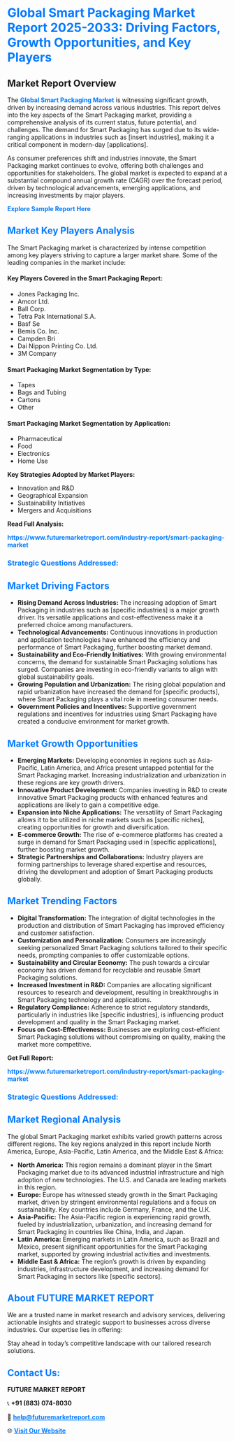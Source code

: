 <h1 style="color: #007BFF;">Global Smart Packaging Market Report 2025-2033: Driving Factors, Growth Opportunities, and Key Players</h1>

<section id="overview">
<h2>Market Report Overview</h2>
<p>The <a href="https://www.futuremarketreport.com/industry-report/smart-packaging-market" style="color: #007BFF; text-decoration: none;"><strong>Global Smart Packaging Market</strong></a> is witnessing significant growth, driven by increasing demand across various industries. This report delves into the key aspects of the Smart Packaging market, providing a comprehensive analysis of its current status, future potential, and challenges. The demand for Smart Packaging has surged due to its wide-ranging applications in industries such as [insert industries], making it a critical component in modern-day [applications].</p>
<p>As consumer preferences shift and industries innovate, the Smart Packaging market continues to evolve, offering both challenges and opportunities for stakeholders. The global market is expected to expand at a substantial compound annual growth rate (CAGR) over the forecast period, driven by technological advancements, emerging applications, and increasing investments by major players.</p>
</section>

<section id="overview">
<p><a href="https://www.futuremarketreport.com/request-sample/reportId=105034" style="color: #007BFF; text-decoration: none;"><strong>Explore Sample Report Here</strong></a></p>
</section>

<section id="key-players">
<h2 style="color: #007BFF;">Market Key Players Analysis</h2>
<p>The Smart Packaging market is characterized by intense competition among key players striving to capture a larger market share. Some of the leading companies in the market include:</p>
<h4>Key Players Covered in the Smart Packaging Report:</h4>
<ul><li>Jones Packaging Inc.</li><li>Amcor Ltd.</li><li>Ball Corp.</li><li>Tetra Pak International S.A.</li><li>Basf Se</li><li>Bemis Co. Inc.</li><li>Campden Bri</li><li>Dai Nippon Printing Co. Ltd.</li><li>3M Company</li></ul>
<h4>Smart Packaging Market Segmentation by Type:</h4>
<ul><li>Tapes</li><li>Bags and Tubing</li><li>Cartons</li><li>Other</li></ul>

<h4>Smart Packaging Market Segmentation by Application:</h4>
<ul><li>Pharmaceutical</li><li>Food</li><li>Electronics</li><li>Home Use</li></ul>
<p><strong>Key Strategies Adopted by Market Players:</strong></p>
<ul>
<li>Innovation and R&D</li>
<li>Geographical Expansion</li>
<li>Sustainability Initiatives</li>
<li>Mergers and Acquisitions</li>
</ul>
</section>

<section>
<p><strong>Read Full Analysis: </strong></p><a href="https://www.futuremarketreport.com/industry-report/smart-packaging-market" style="color: #007BFF; text-decoration: none;"><strong>https://www.futuremarketreport.com/industry-report/smart-packaging-market</strong></a>
<h3 style="color: #007BFF;">Strategic Questions Addressed:</h3>
</section>

<section id="driving-factors">
<h2 style="color: #007BFF;">Market Driving Factors</h2>
<ul>
<li><strong>Rising Demand Across Industries:</strong> The increasing adoption of Smart Packaging in industries such as [specific industries] is a major growth driver. Its versatile applications and cost-effectiveness make it a preferred choice among manufacturers.</li>
<li><strong>Technological Advancements:</strong> Continuous innovations in production and application technologies have enhanced the efficiency and performance of Smart Packaging, further boosting market demand.</li>
<li><strong>Sustainability and Eco-Friendly Initiatives:</strong> With growing environmental concerns, the demand for sustainable Smart Packaging solutions has surged. Companies are investing in eco-friendly variants to align with global sustainability goals.</li>
<li><strong>Growing Population and Urbanization:</strong> The rising global population and rapid urbanization have increased the demand for [specific products], where Smart Packaging plays a vital role in meeting consumer needs.</li>
<li><strong>Government Policies and Incentives:</strong> Supportive government regulations and incentives for industries using Smart Packaging have created a conducive environment for market growth.</li>
</ul>
</section>

<section id="growth-opportunities">
<h2 style="color: #007BFF;">Market Growth Opportunities</h2>
<ul>
<li><strong>Emerging Markets:</strong> Developing economies in regions such as Asia-Pacific, Latin America, and Africa present untapped potential for the Smart Packaging market. Increasing industrialization and urbanization in these regions are key growth drivers.</li>
<li><strong>Innovative Product Development:</strong> Companies investing in R&D to create innovative Smart Packaging products with enhanced features and applications are likely to gain a competitive edge.</li>
<li><strong>Expansion into Niche Applications:</strong> The versatility of Smart Packaging allows it to be utilized in niche markets such as [specific niches], creating opportunities for growth and diversification.</li>
<li><strong>E-commerce Growth:</strong> The rise of e-commerce platforms has created a surge in demand for Smart Packaging used in [specific applications], further boosting market growth.</li>
<li><strong>Strategic Partnerships and Collaborations:</strong> Industry players are forming partnerships to leverage shared expertise and resources, driving the development and adoption of Smart Packaging products globally.</li>
</ul>
</section>

<section id="trending-factors">
<h2 style="color: #007BFF;">Market Trending Factors</h2>
<ul>
<li><strong>Digital Transformation:</strong> The integration of digital technologies in the production and distribution of Smart Packaging has improved efficiency and customer satisfaction.</li>
<li><strong>Customization and Personalization:</strong> Consumers are increasingly seeking personalized Smart Packaging solutions tailored to their specific needs, prompting companies to offer customizable options.</li>
<li><strong>Sustainability and Circular Economy:</strong> The push towards a circular economy has driven demand for recyclable and reusable Smart Packaging solutions.</li>
<li><strong>Increased Investment in R&D:</strong> Companies are allocating significant resources to research and development, resulting in breakthroughs in Smart Packaging technology and applications.</li>
<li><strong>Regulatory Compliance:</strong> Adherence to strict regulatory standards, particularly in industries like [specific industries], is influencing product development and quality in the Smart Packaging market.</li>
<li><strong>Focus on Cost-Effectiveness:</strong> Businesses are exploring cost-efficient Smart Packaging solutions without compromising on quality, making the market more competitive.</li>
</ul>
</section>

<section>
<p><strong>Get Full Report: </strong></p><a href="https://www.futuremarketreport.com/industry-report/smart-packaging-market" style="color: #007BFF; text-decoration: none;"><strong>https://www.futuremarketreport.com/industry-report/smart-packaging-market</strong></a>
<h3 style="color: #007BFF;">Strategic Questions Addressed:</h3>
</section>


<section id="regional-analysis">
<h2 style="color: #007BFF;">Market Regional Analysis</h2>
<p>The global Smart Packaging market exhibits varied growth patterns across different regions. The key regions analyzed in this report include North America, Europe, Asia-Pacific, Latin America, and the Middle East & Africa:</p>
<ul>
<li><strong>North America:</strong> This region remains a dominant player in the Smart Packaging market due to its advanced industrial infrastructure and high adoption of new technologies. The U.S. and Canada are leading markets in this region.</li>
<li><strong>Europe:</strong> Europe has witnessed steady growth in the Smart Packaging market, driven by stringent environmental regulations and a focus on sustainability. Key countries include Germany, France, and the U.K.</li>
<li><strong>Asia-Pacific:</strong> The Asia-Pacific region is experiencing rapid growth, fueled by industrialization, urbanization, and increasing demand for Smart Packaging in countries like China, India, and Japan.</li>
<li><strong>Latin America:</strong> Emerging markets in Latin America, such as Brazil and Mexico, present significant opportunities for the Smart Packaging market, supported by growing industrial activities and investments.</li>
<li><strong>Middle East & Africa:</strong> The region’s growth is driven by expanding industries, infrastructure development, and increasing demand for Smart Packaging in sectors like [specific sectors].</li>
</ul>
</section>

<footer>
<h2 style="color: #007BFF;">About FUTURE MARKET REPORT</h2>
<p>We are a trusted name in market research and advisory services, delivering actionable insights and strategic support to businesses across diverse industries. Our expertise lies in offering:</p>

<p>Stay ahead in today’s competitive landscape with our tailored research solutions.</p>

<h2 style="color: #007BFF;">Contact Us:</h2>
<p><strong>FUTURE MARKET REPORT</strong></p>
<p>📞 <strong>+91 (883) 074-8030</strong></p>
<p>📧 <strong><a href="mailto:help@futuremarketreport.com" style="color: #007BFF;">help@futuremarketreport.com</a></strong></p>
<p>🌐 <strong><a href="https://www.futuremarketreport.com/" style="color: #007BFF;">Visit Our Website</a></strong></p>
</footer>